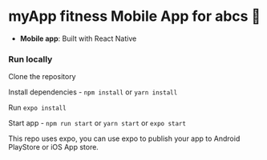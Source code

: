 # myApp fitness Mobile App for abcs 📱

- **Mobile app**: Built with React Native

### Run locally

Clone the repository

Install dependencies - `npm install` or `yarn install`

Run `expo install`

Start app - `npm run start` or `yarn start` or `expo start`

This repo uses expo, you can use expo to publish your app to Android PlayStore or iOS App store.
